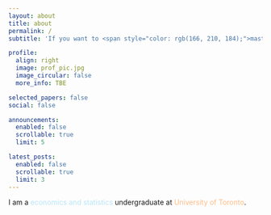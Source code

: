 ```yaml
---
layout: about
title: about
permalink: /
subtitle: 'If you want to <span style="color: rgb(166, 210, 184);">master</span> something, <span style="color: rgb(166, 210, 184);">teach</span> it — Richard Feynman'

profile:
  align: right
  image: prof_pic.jpg
  image_circular: false
  more_info: TBE

selected_papers: false
social: false

announcements:
  enabled: false
  scrollable: true
  limit: 5

latest_posts:
  enabled: false
  scrollable: true
  limit: 3
---
```

I am a <span style="color: rgb(184, 229, 248);">economics and statistics</span> undergraduate at <span style="color: rgb(255, 188, 134);">University of Toronto</span>.

